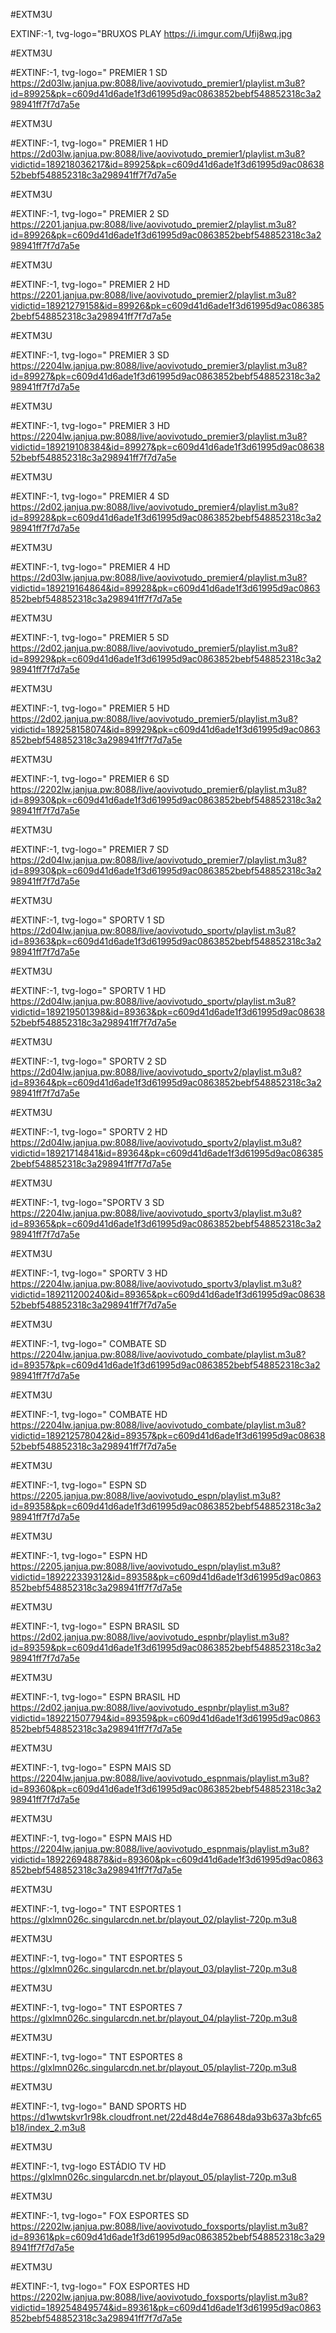 #EXTM3U 

EXTINF:-1, tvg-logo="BRUXOS  PLAY 
https://i.imgur.com/Ufij8wq.jpg

#EXTM3U 

#EXTINF:-1, tvg-logo="
PREMIER 1 SD https://2d03lw.janjua.pw:8088/live/aovivotudo_premier1/playlist.m3u8?id=89925&pk=c609d41d6ade1f3d61995d9ac0863852bebf548852318c3a298941ff7f7d7a5e

#EXTM3U 

#EXTINF:-1, tvg-logo=" PREMIER 1 HD
https://2d03lw.janjua.pw:8088/live/aovivotudo_premier1/playlist.m3u8?vidictid=189218036217&id=89925&pk=c609d41d6ade1f3d61995d9ac0863852bebf548852318c3a298941ff7f7d7a5e

#EXTM3U 

#EXTINF:-1, tvg-logo="  PREMIER 2 SD
https://2201.janjua.pw:8088/live/aovivotudo_premier2/playlist.m3u8?id=89926&pk=c609d41d6ade1f3d61995d9ac0863852bebf548852318c3a298941ff7f7d7a5e

#EXTM3U 

#EXTINF:-1, tvg-logo=" PREMIER 2 HD
https://2201.janjua.pw:8088/live/aovivotudo_premier2/playlist.m3u8?vidictid=18921279158&id=89926&pk=c609d41d6ade1f3d61995d9ac0863852bebf548852318c3a298941ff7f7d7a5e

#EXTM3U 

#EXTINF:-1, tvg-logo="  PREMIER 3 SD
https://2204lw.janjua.pw:8088/live/aovivotudo_premier3/playlist.m3u8?id=89927&pk=c609d41d6ade1f3d61995d9ac0863852bebf548852318c3a298941ff7f7d7a5e

#EXTM3U 

#EXTINF:-1, tvg-logo=" PREMIER 3  HD
https://2204lw.janjua.pw:8088/live/aovivotudo_premier3/playlist.m3u8?vidictid=189219108384&id=89927&pk=c609d41d6ade1f3d61995d9ac0863852bebf548852318c3a298941ff7f7d7a5e

#EXTM3U 

#EXTINF:-1, tvg-logo="  PREMIER 4 SD 
https://2d02.janjua.pw:8088/live/aovivotudo_premier4/playlist.m3u8?id=89928&pk=c609d41d6ade1f3d61995d9ac0863852bebf548852318c3a298941ff7f7d7a5e

#EXTM3U 

#EXTINF:-1, tvg-logo="    PREMIER 4 HD 
https://2d03lw.janjua.pw:8088/live/aovivotudo_premier4/playlist.m3u8?vidictid=189219164864&id=89928&pk=c609d41d6ade1f3d61995d9ac0863852bebf548852318c3a298941ff7f7d7a5e

#EXTM3U 

#EXTINF:-1, tvg-logo=" PREMIER 5 SD 
https://2d02.janjua.pw:8088/live/aovivotudo_premier5/playlist.m3u8?id=89929&pk=c609d41d6ade1f3d61995d9ac0863852bebf548852318c3a298941ff7f7d7a5e

#EXTM3U 

#EXTINF:-1, tvg-logo="   PREMIER 5 HD 
https://2d02.janjua.pw:8088/live/aovivotudo_premier5/playlist.m3u8?vidictid=189258158074&id=89929&pk=c609d41d6ade1f3d61995d9ac0863852bebf548852318c3a298941ff7f7d7a5e


#EXTM3U 

#EXTINF:-1, tvg-logo=" PREMIER 6 SD 
https://2202lw.janjua.pw:8088/live/aovivotudo_premier6/playlist.m3u8?id=89930&pk=c609d41d6ade1f3d61995d9ac0863852bebf548852318c3a298941ff7f7d7a5e

#EXTM3U 

#EXTINF:-1, tvg-logo=" PREMIER 7 SD 
https://2d04lw.janjua.pw:8088/live/aovivotudo_premier7/playlist.m3u8?id=89930&pk=c609d41d6ade1f3d61995d9ac0863852bebf548852318c3a298941ff7f7d7a5e

#EXTM3U 

#EXTINF:-1, tvg-logo="  SPORTV 1 SD 
https://2d04lw.janjua.pw:8088/live/aovivotudo_sportv/playlist.m3u8?id=89363&pk=c609d41d6ade1f3d61995d9ac0863852bebf548852318c3a298941ff7f7d7a5e

#EXTM3U 

#EXTINF:-1, tvg-logo="   SPORTV 1 HD 
https://2d04lw.janjua.pw:8088/live/aovivotudo_sportv/playlist.m3u8?vidictid=189219501398&id=89363&pk=c609d41d6ade1f3d61995d9ac0863852bebf548852318c3a298941ff7f7d7a5e

#EXTM3U 

#EXTINF:-1, tvg-logo="   SPORTV 2 SD 
https://2d04lw.janjua.pw:8088/live/aovivotudo_sportv2/playlist.m3u8?id=89364&pk=c609d41d6ade1f3d61995d9ac0863852bebf548852318c3a298941ff7f7d7a5e

#EXTM3U 

#EXTINF:-1, tvg-logo=" SPORTV 2 HD 
https://2d04lw.janjua.pw:8088/live/aovivotudo_sportv2/playlist.m3u8?vidictid=18921714841&id=89364&pk=c609d41d6ade1f3d61995d9ac0863852bebf548852318c3a298941ff7f7d7a5e

#EXTM3U 

#EXTINF:-1, tvg-logo="SPORTV 3 SD 
https://2204lw.janjua.pw:8088/live/aovivotudo_sportv3/playlist.m3u8?id=89365&pk=c609d41d6ade1f3d61995d9ac0863852bebf548852318c3a298941ff7f7d7a5e

#EXTM3U 

#EXTINF:-1, tvg-logo="    SPORTV 3 HD 
https://2204lw.janjua.pw:8088/live/aovivotudo_sportv3/playlist.m3u8?vidictid=189211200240&id=89365&pk=c609d41d6ade1f3d61995d9ac0863852bebf548852318c3a298941ff7f7d7a5e

#EXTM3U 

#EXTINF:-1, tvg-logo="   COMBATE  SD 
https://2204lw.janjua.pw:8088/live/aovivotudo_combate/playlist.m3u8?id=89357&pk=c609d41d6ade1f3d61995d9ac0863852bebf548852318c3a298941ff7f7d7a5e

#EXTM3U 

#EXTINF:-1, tvg-logo="   COMBATE HD
https://2204lw.janjua.pw:8088/live/aovivotudo_combate/playlist.m3u8?vidictid=189212578042&id=89357&pk=c609d41d6ade1f3d61995d9ac0863852bebf548852318c3a298941ff7f7d7a5e

#EXTM3U

#EXTINF:-1, tvg-logo="
ESPN SD
https://2205.janjua.pw:8088/live/aovivotudo_espn/playlist.m3u8?id=89358&pk=c609d41d6ade1f3d61995d9ac0863852bebf548852318c3a298941ff7f7d7a5e

#EXTM3U

#EXTINF:-1, tvg-logo="
ESPN HD
https://2205.janjua.pw:8088/live/aovivotudo_espn/playlist.m3u8?vidictid=189222339312&id=89358&pk=c609d41d6ade1f3d61995d9ac0863852bebf548852318c3a298941ff7f7d7a5e

#EXTM3U

#EXTINF:-1, tvg-logo="
ESPN BRASIL SD
https://2d02.janjua.pw:8088/live/aovivotudo_espnbr/playlist.m3u8?id=89359&pk=c609d41d6ade1f3d61995d9ac0863852bebf548852318c3a298941ff7f7d7a5e

#EXTM3U

#EXTINF:-1, tvg-logo="
ESPN BRASIL HD
https://2d02.janjua.pw:8088/live/aovivotudo_espnbr/playlist.m3u8?vidictid=189221507794&id=89359&pk=c609d41d6ade1f3d61995d9ac0863852bebf548852318c3a298941ff7f7d7a5e

#EXTM3U

#EXTINF:-1, tvg-logo=" 
ESPN MAIS SD
https://2204lw.janjua.pw:8088/live/aovivotudo_espnmais/playlist.m3u8?id=89360&pk=c609d41d6ade1f3d61995d9ac0863852bebf548852318c3a298941ff7f7d7a5e

#EXTM3U

#EXTINF:-1, tvg-logo=" 
ESPN MAIS HD 
https://2204lw.janjua.pw:8088/live/aovivotudo_espnmais/playlist.m3u8?vidictid=189226948878&id=89360&pk=c609d41d6ade1f3d61995d9ac0863852bebf548852318c3a298941ff7f7d7a5e

#EXTM3U

#EXTINF:-1, tvg-logo=" 
TNT ESPORTES 1
https://glxlmn026c.singularcdn.net.br/playout_02/playlist-720p.m3u8

#EXTM3U

#EXTINF:-1, tvg-logo=" 
TNT ESPORTES 5
https://glxlmn026c.singularcdn.net.br/playout_03/playlist-720p.m3u8

#EXTM3U

#EXTINF:-1, tvg-logo="
TNT ESPORTES 7
https://glxlmn026c.singularcdn.net.br/playout_04/playlist-720p.m3u8

#EXTM3U

#EXTINF:-1, tvg-logo="
TNT ESPORTES 8
https://glxlmn026c.singularcdn.net.br/playout_05/playlist-720p.m3u8

#EXTM3U

#EXTINF:-1, tvg-logo="
BAND SPORTS HD 
https://d1wwtskvr1r98k.cloudfront.net/22d48d4e768648da93b637a3bfc65b18/index_2.m3u8

#EXTM3U

#EXTINF:-1, tvg-logo
ESTÁDIO TV HD
https://glxlmn026c.singularcdn.net.br/playout_05/playlist-720p.m3u8

#EXTM3U

#EXTINF:-1, tvg-logo=" FOX ESPORTES SD 
https://2202lw.janjua.pw:8088/live/aovivotudo_foxsports/playlist.m3u8?id=89361&pk=c609d41d6ade1f3d61995d9ac0863852bebf548852318c3a298941ff7f7d7a5e

#EXTM3U

#EXTINF:-1, tvg-logo=" FOX ESPORTES HD 
https://2202lw.janjua.pw:8088/live/aovivotudo_foxsports/playlist.m3u8?vidictid=189254849574&id=89361&pk=c609d41d6ade1f3d61995d9ac0863852bebf548852318c3a298941ff7f7d7a5e

